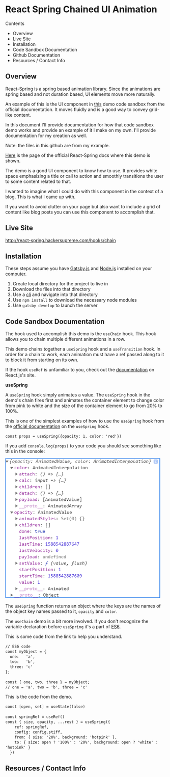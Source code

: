 # React Spring Chained UI Animation

Contents
- Overview
- Live Site
- Installation
- Code Sandbox Documentation
- Github Documentation
- Resources / Contact Info

## Overview

React-Spring is a spring based animation library. Since the animations are spring based and not duration based, UI elements move more naturally.

An example of this is the UI component in [this](https://codesandbox.io/embed/2v716k56pr) demo code sandbox from the official documentation. It moves fluidly and is a good way to convey grid-like content.

In this document I'll provide documentation for how that code sandbox demo works and provide an example of it I make on my own. I'll provide documentation for my creation as well. 

Note: the files in this github are from my example.

[Here](https://www.react-spring.io/docs/hooks/use-chain) is the page of the official React-Spring docs where this demo is shown.


The demo is a good UI component to know how to use. It provides white space emphasizing a title or call to action and smoothly transitions the user to some content related to that.

I wanted to imagine what I could do with this component in the context of a blog. This is what I came up with.



If you want to avoid clutter on your page but also want to include a grid of content like blog posts you can use this component to accomplish that.

## Live Site

http://react-spring.hackersupreme.com/hooks/chain

## Installation

These steps assume you have [Gatsby.js](https://www.gatsbyjs.org/) and [Node.js](https://nodejs.org/en/) installed on your computer.

1. Create local directory for the project to live in
2. Download the files into that directory
3. Use a [cli](https://www.w3schools.com/whatis/whatis_cli.asp) and navigate into that directory
4. Use `npm install` to download the necessary node modules
5. Use `gatsby develop` to launch the server

## Code Sandbox Documentation

The hook used to accomplish this demo is the `useChain` hook. This hook allows you to chain multiple different animations in a row.

This demo chains together a `useSpring` hook and a `useTransition` hook. In order for a chain to work, each animation must have a ref passed along to it to block it from starting on its own.

If the hook `useRef` is unfamiliar to you, check out the [documentation](https://reactjs.org/docs/hooks-reference.html#useref) on React.js's site.

**useSpring**

A `useSpring` hook simply animates a value. The `useSpring` hook in the demo's chain fires first and animates the container element to change color from pink to white and the size of the container element to go from 20% to 100%.

This is one of the simplest examples of how to use the `useSpring` hook from the [official documentation](https://www.react-spring.io/docs/hooks/use-spring) on the `useSpring` hook.

```
const props = useSpring({opacity: 1, color: 'red'})
```

If you add `console.log(props)` to your code you should see something like this in the console:

![Console.log](./console.PNG)

The `useSpring` function returns an object where the keys are the names of the object key names passed to it, `opacity` and `color`.

The `useChain` demo is a bit more involved. If you don't recognize the variable declaration before `useSpring` it's a part of [ES6](https://www.sitepoint.com/es6-enhanced-object-literals/).

This is some code from the link to help you understand.
```
// ES6 code
const myObject = {
  one:   'a',
  two:   'b',
  three: 'c'
};

const { one, two, three } = myObject;
// one = 'a', two = 'b', three = 'c'
```

This is the code from the demo.
```
const [open, set] = useState(false)

const springRef = useRef()
const { size, opacity, ...rest } = useSpring({
    ref: springRef,
    config: config.stiff,
    from: { size: '20%', background: 'hotpink' },
    to: { size: open ? '100%' : '20%', background: open ? 'white' : 'hotpink' }
  })
```




## Resources / Contact Info

